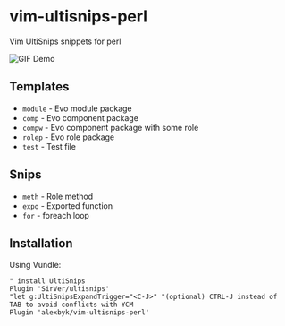 # vim-ultisnips-perl
Vim  UltiSnips snippets for perl

![GIF Demo](https://raw.github.com/alexbyk/vim-ultisnips-perl/master/demo.gif)

## Templates
* `module` - Evo module package
* `comp` - Evo component package
* `compw` - Evo component package with some role
* `rolep` - Evo role package
* `test` - Test file

## Snips
* `meth` - Role method
* `expo` - Exported function
* `for` - foreach loop

## Installation
Using Vundle:
```
" install UltiSnips
Plugin 'SirVer/ultisnips'
"let g:UltiSnipsExpandTrigger="<C-J>" "(optional) CTRL-J instead of TAB to avoid conflicts with YCM
Plugin 'alexbyk/vim-ultisnips-perl'
```
